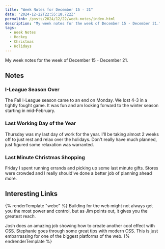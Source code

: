```yaml
---
title: "Week Notes for December 15 - 21"
date: '2024-12-22T22:55:18.722Z'
permalink: /posts/2024/12/22/week-notes/index.html
description: "My week notes for the week of December 15 - December 21."
tags:
  - Week Notes
  - Hockey
  - Christmas
  - Holidays
---
```


My week notes for the week of December 15 - December 21.
<!-- excerpt -->

## Notes

### I-League Season Over

The Fall I-League season came to an end on Monday. We lost 4-3 in a tightly fought game. It was fun and am looking forward to the winter season starting in mid-February.

### Last Working Day of the Year

Thursday was my last day of work for the year. I'll be taking almost 2 weeks off to just rest and relax over the holidays. Don't really have much planned, just figured some relaxation was warranted.

### Last Minute Christmas Shopping

Friday I spent running errands and picking up some last minute gifts. Stores were crowded and I really should've done a better job of planning ahead more.

## Interesting Links

{% renderTemplate "webc" %}
<shared-link title="The Lowest Common Denominator: www" url="https://blog.jim-nielsen.com/2024/lowest-common-denominator/" author="Jim Nielsen">
  Building for the web might not always get you the most power and control, but as Jim points out, it gives you the greatest reach.
</shared-link>

<shared-link title="Next-level frosted glass with backdrop-filter" url="https://www.joshwcomeau.com/css/backdrop-filter/" author="Josh W. Comeau">
  Josh does an amazing job showing how to create another cool effect with CSS.
</shared-link>

<shared-link title="12 Modern CSS One-Line Upgrades" url="https://moderncss.dev/12-modern-css-one-line-upgrades/" author="Stephanie Eckles">
  Stephanie goes through some great tips with modern CSS.
</shared-link>

<shared-link title="To Log Into WordPress, You Now Have To Agree Pineapple on Pizza Is Good" url="https://www.404media.co/wordpress-login-pineapple-on-pizza/" author="Samantha Cole">
  This is just embarrassing for one of the biggest platforms of the web.
</shared-link>
{% endrenderTemplate %}
